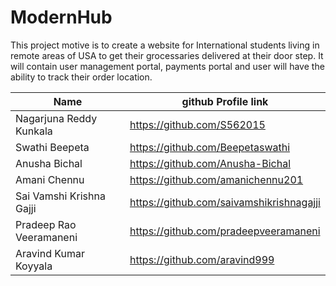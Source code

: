 # ModernHub
This project motive is to create a website for International students living in remote areas of USA to get their grocessaries delivered at their door step. It will contain user management portal, payments portal and user will have the ability to track their order location.

|Name|github Profile link|
|---|---|
|Nagarjuna Reddy Kunkala | https://github.com/S562015 |
|Swathi Beepeta | https://github.com/Beepetaswathi |
|Anusha Bichal | https://github.com/Anusha-Bichal |
|Amani Chennu | https://github.com/amanichennu201 |
|Sai Vamshi Krishna Gajji | https://github.com/saivamshikrishnagajji |
|Pradeep Rao Veeramaneni | https://github.com/pradeepveeramaneni |
|Aravind Kumar Koyyala | https://github.com/aravind999 |

